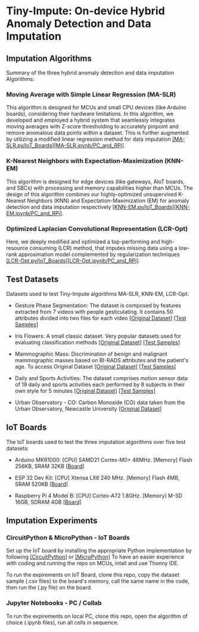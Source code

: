 # Tiny-Impute: On-device Hybrid Anomaly Detection and Data Imputation



## Imputation Algorithms

Summary of the three hybrid anomaly detection and data imputation Algorithms:

### Moving Average with Simple Linear Regression (MA-SLR)

This algorithm is designed for MCUs and small CPU devices (like Arduino boards), considering their hardware limitations. In this algorithm, we developed and employed a hybrid system that seamlessly integrates moving averages with Z-score thresholding to accurately pinpoint and remove anomalous data points within a dataset. This is further augmented by utilizing a modified linear regression method for data imputation [[MA-SLR.py/IoT_Boards]](Imputation_Algorithms_IoT_Boards/MA-SLR.py)[[MA-SLR.ipynb/PC_and_RPi]](Imputation_Algorithms_PC/MA-SLR.ipynb).

### K-Nearest Neighbors with Expectation-Maximization (KNN-EM)

This algorithm is designed for edge devices (like gateways, AIoT boards, and SBCs) with processing and memory capabilities higher than MCUs. The design of this algorithm combines our highly-optimized unsupervised K-Nearest Neighbors (KNN) and Expectation-Maximization (EM) for anomaly detection and data imputation respectively [[KNN-EM.py/IoT_Boards]](Imputation_Algorithms_IoT_Boards/KNN-EM.py)[[KNN-EM.ipynb/PC_and_RPi]](Imputation_Algorithms_PC/KNN-EM.ipynb).
### Optimized Laplacian Convolutional Representation (LCR-Opt)

Here, we deeply modified and optimized a top-performing and high-resource consuming (LCR) method, that imputes missing data using a low-rank approximation model complemented by regularization techniques [[LCR-Opt.py/IoT_Boards]](Imputation_Algorithms_IoT_Boards/LCR-Opt-for-IoT-Boards.py)[[LCR-Opt.ipynb/PC_and_RPi]](Imputation_Algorithms_PC/LCR-Opt_for_RPi_and_Laptop.ipynb).

## Test Datasets

Datasets used to test Tiny-Impute algorithms MA-SLR, KNN-EM, LCR-Opt:

- Gesture Phase Segmentation: The dataset is composed by features extracted from 7 videos with people gesticulating. It contains 50 attributes divided into two files for each video [[Original Dataset]](https://archive.ics.uci.edu/dataset/302/gesture+phase+segmentation) [[Test Samples]](Datasets_Sample/Gesture_Phase_Segmentation_Sample.csv)

- Iris Flowers: A small classic dataset. Very popular datasets used for evaluating classification methods [[Original Dataset]](https://archive.ics.uci.edu/dataset/53/iris) [[Test Samples]](Datasets_Sample/Iris_Flowers_Sample.csv)

- Mammographic Mass: Discrimination of benign and malignant mammographic masses based on BI-RADS attributes and the patient's age. To access Original Dataset [[Original Dataset]](https://archive.ics.uci.edu/dataset/161/mammographic+mass) [[Test Samples]](Datasets_Sample/Mammographic_Mass_Sample.csv)

- Daily and Sports Activities: The dataset comprises motion sensor data of 19 daily and sports activities each performed by 8 subjects in their own style for 5 minutes [[Original Dataset]](https://archive.ics.uci.edu/dataset/256/daily+and+sports+activities) [[Test Samples]](Datasets_Sample/Daily_Sports_Activities_Sample.csv)

- Urban Observatory - CO: Carbon Monoxide (CO) data taken from the Urban Observatory, Newcastle University [[Original Dataset]](https://data.ncl.ac.uk/collections/Urban_Observatory_Data_Newcastle/5059913)

## IoT Boards

The IoT boards used to test the three imputation algorithms over five test datasets:

- Arduino MKR1000: [CPU] SAMD21 Cortex-M0+ 48MHz. [Memory] Flash 256KB, SRAM 32KB [[Board]](https://docs.arduino.cc/hardware/mkr-1000-wifi)

- ESP 32 Dev Kit: [CPU] Xtensa LX6 240 MHz. [Memory] Flash 4MB, SRAM 520KB [[Board]](https://www.espressif.com/en/products/socs/esp32)

- Raspberry Pi 4 Model B: [CPU] Cortex-A72 1.8GHz. [Memory] M-SD 16GB, SDRAM 4GB  [[Board]](https://www.raspberrypi.com/products/raspberry-pi-4-model-b/)

## Imputation Experiments

### CircuitPython & MicroPython - IoT Boards

Set up the IoT board by installing the appropriate Python implementation by following [[CircuitPython]](https://circuitpython.org/board/doit_esp32_devkit_v1/) or [[MicroPython]](https://youtu.be/fmgQ8Dcg9uM)
To have an easier experience with coding and running the repo on MCUs, intall and use Thonny IDE.

To run the expirements on IoT Board, clone this repo, copy the dataset sample (.csv files) to the board's memory, call the same name in the code, then run the (.py file) on the board.

### Jupyter Notebooks - PC / Collab

To run the expirements on local PC, clone this repo, open the algorithm of choice (.ipynb files), run all cells in sequence.  